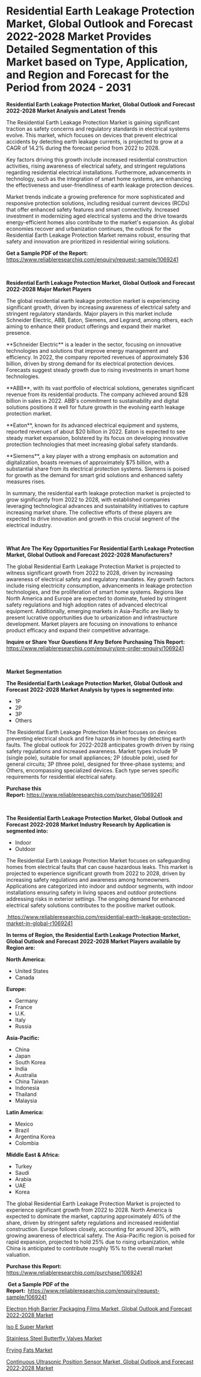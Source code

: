 <p><h1>Residential Earth Leakage Protection Market, Global Outlook and Forecast 2022-2028 Market Provides Detailed Segmentation of this Market based on Type, Application, and Region and Forecast for the Period from 2024 - 2031</h1></p><p><strong>Residential Earth Leakage Protection Market, Global Outlook and Forecast 2022-2028 Market Analysis and Latest Trends</strong></p>
<p><p>The Residential Earth Leakage Protection Market is gaining significant traction as safety concerns and regulatory standards in electrical systems evolve. This market, which focuses on devices that prevent electrical accidents by detecting earth leakage currents, is projected to grow at a CAGR of 14.2% during the forecast period from 2022 to 2028. </p><p>Key factors driving this growth include increased residential construction activities, rising awareness of electrical safety, and stringent regulations regarding residential electrical installations. Furthermore, advancements in technology, such as the integration of smart home systems, are enhancing the effectiveness and user-friendliness of earth leakage protection devices. </p><p>Market trends indicate a growing preference for more sophisticated and responsive protection solutions, including residual current devices (RCDs) that offer enhanced safety features and smart connectivity. Increased investment in modernizing aged electrical systems and the drive towards energy-efficient homes also contribute to the market's expansion. As global economies recover and urbanization continues, the outlook for the Residential Earth Leakage Protection Market remains robust, ensuring that safety and innovation are prioritized in residential wiring solutions.</p></p>
<p><strong>Get a Sample PDF of the Report:&nbsp;</strong> <a href="https://www.reliableresearchiq.com/enquiry/request-sample/1069241">https://www.reliableresearchiq.com/enquiry/request-sample/1069241</a></p>
<p>&nbsp;</p>
<p><strong>Residential Earth Leakage Protection Market, Global Outlook and Forecast 2022-2028 Major Market Players</strong></p>
<p><p>The global residential earth leakage protection market is experiencing significant growth, driven by increasing awareness of electrical safety and stringent regulatory standards. Major players in this market include Schneider Electric, ABB, Eaton, Siemens, and Legrand, among others, each aiming to enhance their product offerings and expand their market presence.</p><p>**Schneider Electric** is a leader in the sector, focusing on innovative technologies and solutions that improve energy management and efficiency. In 2022, the company reported revenues of approximately $36 billion, driven by strong demand for its electrical protection devices. Forecasts suggest steady growth due to rising investments in smart home technologies.</p><p>**ABB**, with its vast portfolio of electrical solutions, generates significant revenue from its residential products. The company achieved around $28 billion in sales in 2022. ABB's commitment to sustainability and digital solutions positions it well for future growth in the evolving earth leakage protection market.</p><p>**Eaton**, known for its advanced electrical equipment and systems, reported revenues of about $20 billion in 2022. Eaton is expected to see steady market expansion, bolstered by its focus on developing innovative protection technologies that meet increasing global safety standards.</p><p>**Siemens**, a key player with a strong emphasis on automation and digitalization, boasts revenues of approximately $75 billion, with a substantial share from its electrical protection systems. Siemens is poised for growth as the demand for smart grid solutions and enhanced safety measures rises.</p><p>In summary, the residential earth leakage protection market is projected to grow significantly from 2022 to 2028, with established companies leveraging technological advances and sustainability initiatives to capture increasing market share. The collective efforts of these players are expected to drive innovation and growth in this crucial segment of the electrical industry.</p></p>
<p>&nbsp;</p>
<p><strong>What Are The Key Opportunities For Residential Earth Leakage Protection Market, Global Outlook and Forecast 2022-2028 Manufacturers?</strong></p>
<p><p>The global Residential Earth Leakage Protection Market is projected to witness significant growth from 2022 to 2028, driven by increasing awareness of electrical safety and regulatory mandates. Key growth factors include rising electricity consumption, advancements in leakage protection technologies, and the proliferation of smart home systems. Regions like North America and Europe are expected to dominate, fueled by stringent safety regulations and high adoption rates of advanced electrical equipment. Additionally, emerging markets in Asia-Pacific are likely to present lucrative opportunities due to urbanization and infrastructure development. Market players are focusing on innovations to enhance product efficacy and expand their competitive advantage.</p></p>
<p><strong>Inquire or Share Your Questions If Any Before Purchasing This Report:</strong> <a href="https://www.reliableresearchiq.com/enquiry/pre-order-enquiry/1069241">https://www.reliableresearchiq.com/enquiry/pre-order-enquiry/1069241</a></p>
<p>&nbsp;</p>
<p><strong>Market Segmentation</strong></p>
<p><strong>The Residential Earth Leakage Protection Market, Global Outlook and Forecast 2022-2028 Market Analysis by types is segmented into:</strong></p>
<p><ul><li>1P</li><li>2P</li><li>3P</li><li>Others</li></ul></p>
<p><p>The Residential Earth Leakage Protection Market focuses on devices preventing electrical shock and fire hazards in homes by detecting earth faults. The global outlook for 2022-2028 anticipates growth driven by rising safety regulations and increased awareness. Market types include 1P (single pole), suitable for small appliances; 2P (double pole), used for general circuits; 3P (three pole), designed for three-phase systems; and Others, encompassing specialized devices. Each type serves specific requirements for residential electrical safety.</p></p>
<p><strong>Purchase this Report:&nbsp;</strong><a href="https://www.reliableresearchiq.com/purchase/1069241">https://www.reliableresearchiq.com/purchase/1069241</a></p>
<p>&nbsp;</p>
<p><strong>The Residential Earth Leakage Protection Market, Global Outlook and Forecast 2022-2028 Market Industry Research by Application is segmented into:</strong></p>
<p><ul><li>Indoor</li><li>Outdoor</li></ul></p>
<p><p>The Residential Earth Leakage Protection Market focuses on safeguarding homes from electrical faults that can cause hazardous leaks. This market is projected to experience significant growth from 2022 to 2028, driven by increasing safety regulations and awareness among homeowners. Applications are categorized into indoor and outdoor segments, with indoor installations ensuring safety in living spaces and outdoor protections addressing risks in exterior settings. The ongoing demand for enhanced electrical safety solutions contributes to the positive market outlook.</p></p>
<p><a href="https://www.reliableresearchiq.com/residential-earth-leakage-protection-market-in-global-r1069241">&nbsp;https://www.reliableresearchiq.com/residential-earth-leakage-protection-market-in-global-r1069241</a></p>
<p><strong>In terms of Region, the Residential Earth Leakage Protection Market, Global Outlook and Forecast 2022-2028 Market Players available by Region are:</strong></p>
<p>
    <p> <strong> North America: </strong>
        <ul>
            <li>United States</li>
            <li>Canada</li>
        </ul>
        </p> 
    <p> <strong> Europe: </strong>
        <ul>
            <li>Germany</li>
            <li>France</li>
            <li>U.K.</li>
            <li>Italy</li>
            <li>Russia</li>
        </ul>
        </p> 
    <p> <strong> Asia-Pacific: </strong>
        <ul>
            <li>China</li>
            <li>Japan</li>
            <li>South Korea</li>
            <li>India</li>
            <li>Australia</li>
            <li>China Taiwan</li>
            <li>Indonesia</li>
            <li>Thailand</li>
            <li>Malaysia</li>
        </ul>
        </p> 
    <p> <strong> Latin America: </strong>
        <ul>
            <li>Mexico</li>
            <li>Brazil</li>
            <li>Argentina Korea</li>
            <li>Colombia</li>
        </ul>
        </p> 
    <p> <strong> Middle East & Africa: </strong>
        <ul>
            <li>Turkey</li>
            <li>Saudi</li>
            <li>Arabia</li>
            <li>UAE</li>
            <li>Korea</li>
        </ul>
    </p>
    </p>
<p><p>The global Residential Earth Leakage Protection Market is projected to experience significant growth from 2022 to 2028. North America is expected to dominate the market, capturing approximately 40% of the share, driven by stringent safety regulations and increased residential construction. Europe follows closely, accounting for around 30%, with growing awareness of electrical safety. The Asia-Pacific region is poised for rapid expansion, projected to hold 25% due to rising urbanization, while China is anticipated to contribute roughly 15% to the overall market valuation.</p></p>
<p><strong>Purchase this Report: </strong><a href="https://www.reliableresearchiq.com/purchase/1069241">https://www.reliableresearchiq.com/purchase/1069241</a></p>
<p>&nbsp;<strong>Get a Sample PDF of the Report:&nbsp;&nbsp;</strong><a href="https://www.reliableresearchiq.com/enquiry/request-sample/1069241">https://www.reliableresearchiq.com/enquiry/request-sample/1069241</a></p>
<p><strong></strong></p>
<p><p><a href="https://github.com/LacThu1/Market-Research-Report-List-1/blob/main/electron-high-barrier-packaging-films-market-global-outlook-and-forecast-2022-2028-market.md">Electron High Barrier Packaging Films Market, Global Outlook and Forecast 2022-2028 Market</a></p><p><a href="https://issuu.com/reportprime-2/docs/iso-e-super-market-size-2030.pptx_d7463dd849143a">Iso E Super Market</a></p><p><a href="https://www.linkedin.com/pulse/insights-stainless-steel-butterfly-valves-market-share-competitive-mlbbf?trackingId=K%2FHxpAoyTS6YlJpNAQSKeg%3D%3D">Stainless Steel Butterfly Valves Market</a></p><p><a href="https://medium.com/@mariedawsonv3/in-the-frying-fats-market-the-main-focus-is-on-keeping-costs-low-and-getting-the-most-out-of-c6a892c78e18">Frying Fats Market</a></p><p><a href="https://github.com/ChristianClark406/Market-Research-Report-List-1/blob/main/continuous-ultrasonic-position-sensor-market-global-outlook-and-forecast-2022-2028-market.md">Continuous Ultrasonic Position Sensor Market, Global Outlook and Forecast 2022-2028 Market</a></p></p>